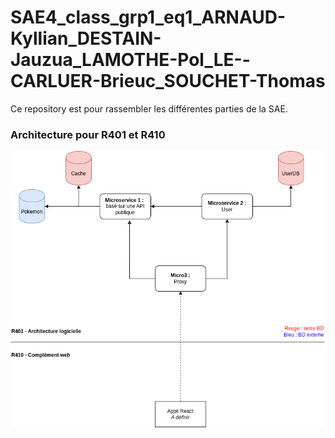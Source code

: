 # SAE4_class_grp1_eq1_ARNAUD-Kyllian_DESTAIN-Jauzua_LAMOTHE-Pol_LE--CARLUER-Brieuc_SOUCHET-Thomas

Ce repository est pour rassembler les différentes parties de la SAE.

### Architecture pour R401 et R410

![schema](./commun/Architecture-globale.drawio.png)